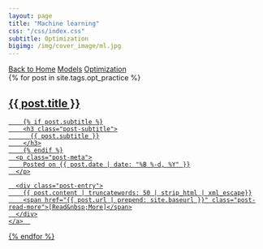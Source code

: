 ```yaml
---
layout: page
title: "Machine learning"
css: "/css/index.css"
subtitle: Optimization
bigimg: /img/cover_image/ml.jpg
---
```


<div class="list-filters">
  <a href="/index" class="list-filter">Back to Home</a>
  <a href="/ml_practice/models" class="list-filter">Models</a>
  <a href="/ml_practice/optimization" class="list-filter filter-selected">Optimization</a>
  <!-- <a href="/tags" class="list-filter">Index</a> -->
</div>

<div class="posts-list">
  {% for post in site.tags.opt_practice %}
  <article>
    <a class="post-preview" href="{{ post.url | prepend: site.baseurl }}">
	    <h2 class="post-title">{{ post.title }}</h2>
	
	    {% if post.subtitle %}
	    <h3 class="post-subtitle">
	      {{ post.subtitle }}
	    </h3>
	    {% endif %}
      <p class="post-meta">
        Posted on {{ post.date | date: "%B %-d, %Y" }}
      </p>

      <div class="post-entry">
        {{ post.content | truncatewords: 50 | strip_html | xml_escape}}
        <span href="{{ post.url | prepend: site.baseurl }}" class="post-read-more">[Read&nbsp;More]</span>
      </div>
    </a>  
   </article>
  {% endfor %}
</div>